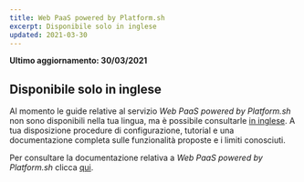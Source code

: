```yaml
---
title: Web PaaS powered by Platform.sh
excerpt: Disponibile solo in inglese
updated: 2021-03-30
---
```


**Ultimo aggiornamento: 30/03/2021**

## Disponibile solo in inglese

Al momento le guide relative al servizio *Web PaaS powered by Platform.sh* non sono disponibili nella tua lingua, ma è possibile consultarle [in inglese](/products/web-cloud-web-paas-powered-by-platformsh).
 A tua disposizione procedure di configurazione, tutorial e una documentazione completa sulle funzionalità proposte e i limiti conosciuti. 

Per consultare la documentazione relativa a *Web PaaS powered by Platform.sh* clicca [qui](/products/web-cloud-web-paas-powered-by-platformsh).